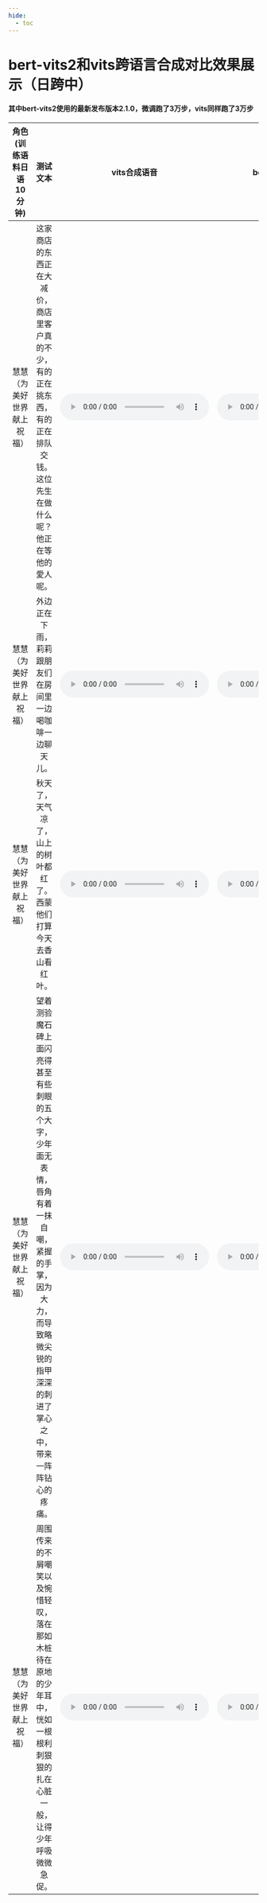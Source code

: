 ```yaml
---
hide:
  - toc
---
```

# bert-vits2和vits跨语言合成对比效果展示（日跨中）
#### 其中bert-vits2使用的最新发布版本2.1.0，微调跑了3万步，vits同样跑了3万步

|  角色(训练语料日语10分钟)   | 测试文本  |   vits合成语音   |   bert-vits2-合成语音 |
|:----------------------------:|:---------:|:----------------:|:---------------------:|
| 慧慧（为美好世界献上祝福） | 这家商店的东西正在大减价，商店里客户真的不少，有的正在挑东西，有的正在排队交钱。这位先生在做什么呢？他正在等他的愛人呢。| <audio controls><source src="https://lunar333.github.io/bert-vits2-compare-vits/audio/huihui_zh_vits1.wav" type="audio/mpeg"></audio> | <audio controls><source src="https://lunar333.github.io/bert-vits2-compare-vits/audio/huihui_zh_bert1.wav" type="audio/mpeg"></audio> |
| 慧慧（为美好世界献上祝福） | 外边正在下雨，莉莉跟朋友们在房间里一边喝咖啡一边聊天儿。 | <audio controls><source src="https://lunar333.github.io/bert-vits2-compare-vits/audio/huihui_zh_vits2.wav" type="audio/mpeg"></audio> | <audio controls><source src="https://lunar333.github.io/bert-vits2-compare-vits/audio/huihui_zh_bert2.wav" type="audio/mpeg"></audio> |
| 慧慧（为美好世界献上祝福） | 秋天了，天气凉了，山上的树叶都红了。西蒙他们打算今天去香山看红叶。| <audio controls><source src="https://lunar333.github.io/bert-vits2-compare-vits/audio/huihui_zh_vits3.wav" type="audio/mpeg"></audio> | <audio controls><source src="https://lunar333.github.io/bert-vits2-compare-vits/audio/huihui_zh_bert3.wav" type="audio/mpeg"></audio> |
| 慧慧（为美好世界献上祝福） | 望着测验魔石碑上面闪亮得甚至有些刺眼的五个大字，少年面无表情，唇角有着一抹自嘲，紧握的手掌，因为大力，而导致略微尖锐的指甲深深的刺进了掌心之中，带来一阵阵钻心的疼痛。| <audio controls><source src="https://lunar333.github.io/bert-vits2-compare-vits/audio/huihui_zh_vits4.wav" type="audio/mpeg"></audio> | <audio controls><source src="https://lunar333.github.io/bert-vits2-compare-vits/audio/huihui_zh_bert4.wav" type="audio/mpeg"></audio> |
| 慧慧（为美好世界献上祝福） | 周围传来的不屑嘲笑以及惋惜轻叹，落在那如木桩待在原地的少年耳中，恍如一根根利刺狠狠的扎在心脏一般，让得少年呼吸微微急促。| <audio controls><source src="https://lunar333.github.io/bert-vits2-compare-vits/audio/huihui_zh_vits5.wav" type="audio/mpeg"></audio> | <audio controls><source src="https://lunar333.github.io/bert-vits2-compare-vits/audio/huihui_zh_bert5.wav" type="audio/mpeg"></audio> |
